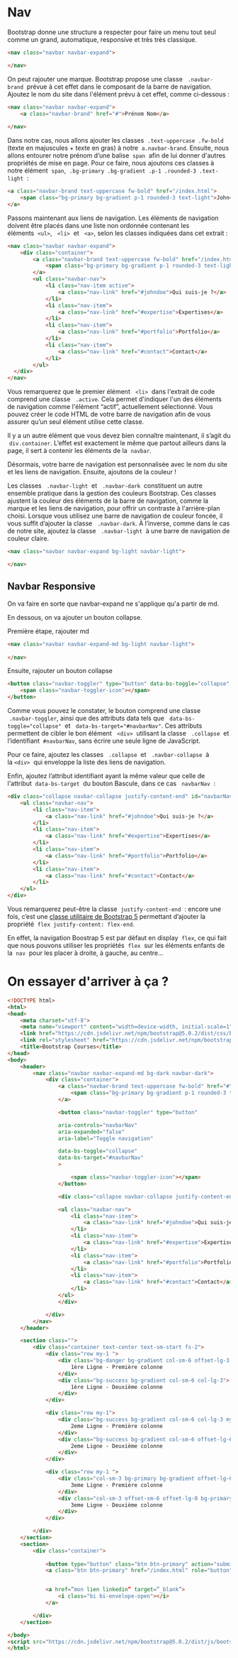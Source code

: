 # Nav
Bootstrap donne une structure a respecter pour faire un menu tout seul comme un grand, automatique, responsive et très très classique.


```html
<nav class="navbar navbar-expand">

</nav>
```

On peut rajouter une marque.
Bootstrap propose une classe   `.navbar-brand`  prévue à cet effet dans le composant de la barre de navigation. Ajoutez le nom du site dans l'élément prévu à cet effet, comme ci-dessous :

```html
<nav class="navbar navbar-expand">
    <a class="navbar-brand" href="#">Prénom Nom</a>
	
</nav>
```

Dans notre cas, nous allons ajouter les classes  `.text-uppercase .fw-bold`  (texte en majuscules + texte en gras) à notre  `a.navbar-brand`. Ensuite, nous allons entourer notre prénom d’une balise  `span`  afin de lui donner d'autres propriétés de mise en page. Pour ce faire, nous ajoutons ces classes à notre élément  `span`,  `.bg-primary .bg-gradient .p-1 .rounded-3 .text-light`  :

```html
<a class="navbar-brand text-uppercase fw-bold" href="/index.html">
    <span class="bg-primary bg-gradient p-1 rounded-3 text-light">John</span> Doe
</a>
```

Passons maintenant aux liens de navigation. Les éléments de navigation doivent être placés dans une liste non ordonnée contenant les éléments  `<ul>`,   `<li>`  et   `<a>`, selon les classes indiquées dans cet extrait :

```html
<nav class="navbar navbar-expand">
    <div class="container">
        <a class="navbar-brand text-uppercase fw-bold" href="/index.html">
            <span class="bg-primary bg-gradient p-1 rounded-3 text-light">John</span> Doe
        </a>
        <ul class="navbar-nav">
            <li class="nav-item active">
                <a class="nav-link" href="#johndoe">Qui suis-je ?</a>
            </li>
            <li class="nav-item">
                <a class="nav-link" href="#expertise">Expertises</a>
            </li>
            <li class="nav-item">
                <a class="nav-link" href="#portfolio">Portfolio</a>
            </li>
            <li class="nav-item">
                <a class="nav-link" href="#contact">Contact</a>
            </li>
        </ul>
  </div>
</nav>
```

Vous remarquerez que le premier élément   `<li>`  dans l'extrait de code comprend une classe   `.active`. Cela permet d'indiquer l'un des éléments de navigation comme l'élément “actif”, actuellement sélectionné. Vous pouvez créer le code HTML de votre barre de navigation afin de vous assurer qu’un seul élément utilise cette classe.

Il y a un autre élément que vous devez bien connaître maintenant, il s’agit du  `div.container`. L’effet est exactement le même que partout ailleurs dans la page, il sert à contenir les éléments de la  `navbar`.

Désormais, votre barre de navigation est personnalisée avec le nom du site et les liens de navigation. Ensuite, ajoutons de la couleur !

Les classes   `.navbar-light`  et   `.navbar-dark`  constituent un autre ensemble pratique dans la gestion des couleurs Bootstrap. Ces classes ajustent la couleur des éléments de la barre de navigation, comme la marque et les liens de navigation, pour offrir un contraste à l'arrière-plan choisi. Lorsque vous utilisez une barre de navigation de couleur foncée, il vous suffit d’ajouter la classe   `.navbar-dark`. À l’inverse, comme dans le cas de notre site, ajoutez la classe   `.navbar-light`  à une barre de navigation de couleur claire.


```html
<nav class="navbar navbar-expand bg-light navbar-light">

</nav>
```

## Navbar Responsive

On va faire en sorte que navbar-expand ne s'applique qu'a partir de md. 

En dessous, on va ajouter un bouton collapse.

Première étape, rajouter md 

```html
<nav class="navbar navbar-expand-md bg-light navbar-light">
	
</nav>
```

Ensuite, rajouter un bouton collapse

```html
<button class="navbar-toggler" type="button" data-bs-toggle="collapse" data-bs-target="#navbarNav" aria-controls="navbarNav" aria-expanded="false" aria-label="Toggle navigation">
    <span class="navbar-toggler-icon"></span>
</button>

```

Comme vous pouvez le constater, le bouton comprend une classe   `.navbar-toggler`, ainsi que des attributs data tels que   `data-bs-toggle="collapse"`  et   `data-bs-target="#navbarNav"`. Ces attributs permettent de cibler le bon élément   `<div>`  utilisant la classe   `.collapse`  et l’identifiant  `#navbarNav`, sans écrire une seule ligne de JavaScript.

Pour ce faire, ajoutez les classes   `.collapse`  et   `.navbar-collapse`  à la `<div>`  qui enveloppe la liste des liens de navigation.

Enfin, ajoutez l’attribut identifiant ayant la même valeur que celle de l'attribut  `data-bs-target`  du bouton Bascule, dans ce cas   `navbarNav`  :

```html
<div class="collapse navbar-collapse justify-content-end" id="navbarNav">
    <ul class="navbar-nav">
        <li class="nav-item">
            <a class="nav-link" href="#johndoe">Qui suis-je ?</a>
        </li>
        <li class="nav-item">
            <a class="nav-link" href="#expertise">Expertises</a>
        </li>
        <li class="nav-item">
            <a class="nav-link" href="#portfolio">Portfolio</a>
        </li>
        <li class="nav-item">
            <a class="nav-link" href="#contact">Contact</a>
        </li>
    </ul>
</div>
```

Vous remarquerez peut-être la classe  `justify-content-end`  : encore une fois, c’est une [classe utilitaire de Bootstrap 5](https://getbootstrap.com/docs/5.0/utilities/flex/) permettant d’ajouter la propriété  `flex justify-content: flex-end`.

En effet, la navigation Boostrap 5 est par défaut en display  `flex`, ce qui fait que nous pouvons utiliser les propriétés  `flex`  sur les éléments enfants de la  `nav`  pour les placer à droite, à gauche, au centre...


# On essayer d'arriver à ça ? 

```html
<!DOCTYPE html>
<html>
<head>
	<meta charset="utf-8">
	<meta name="viewport" content="width=device-width, initial-scale=1">
	<link href="https://cdn.jsdelivr.net/npm/bootstrap@5.0.2/dist/css/bootstrap.min.css" rel="stylesheet" integrity="sha384-EVSTQN3/azprG1Anm3QDgpJLIm9Nao0Yz1ztcQTwFspd3yD65VohhpuuCOmLASjC" crossorigin="anonymous">
	<link rel="stylesheet" href="https://cdn.jsdelivr.net/npm/bootstrap-icons@1.5.0/font/bootstrap-icons.css">
	<title>Bootstrap Courses</title>
</head>
<body>
	<header>
		<nav class="navbar navbar-expand-md bg-dark navbar-dark">
			<div class="container">
				<a class="navbar-brand text-uppercase fw-bold" href="#">
					<span class="bg-primary bg-gradient p-1 rounded-3 text-light">John</span> Doe
				</a>

				<button class="navbar-toggler" type="button" 

				aria-controls="navbarNav" 
				aria-expanded="false" 
				aria-label="Toggle navigation"

				data-bs-toggle="collapse" 
				data-bs-target="#navbarNav" 
				>

					<span class="navbar-toggler-icon"></span>
				</button>

				<div class="collapse navbar-collapse justify-content-end" id="navbarNav">

				<ul class="navbar-nav">
					<li class="nav-item">
						<a class="nav-link" href="#johndoe">Qui suis-je ?</a>
					</li>
					<li class="nav-item">
						<a class="nav-link" href="#expertise">Expertises</a>
					</li>
					<li class="nav-item">
						<a class="nav-link" href="#portfolio">Portfolio</a>
					</li>
					<li class="nav-item">
						<a class="nav-link" href="#contact">Contact</a>
					</li>
				</ul>
				</div>

			</div>
		</nav>
	</header>

	<section class="">
		<div class="container text-center text-sm-start fs-2">
			<div class="row my-1 ">
				<div class="bg-danger bg-gradient col-sm-6 offset-lg-3 col-lg-6 my-sm-0 my-1 ">
					1ère Ligne - Première colonne
				</div>
				<div class="bg-success bg-gradient col-sm-6 col-lg-3">
					1ère Ligne - Deuxième colonne
				</div>
			</div>

			<div class="row my-1">
				<div class="bg-success bg-gradient col-sm-6 col-lg-3 my-sm-0 my-1">
					2eme Ligne - Première colonne
				</div>
				<div class="bg-success bg-gradient col-sm-6 offset-lg-6 col-lg-3">
					2eme Ligne - Deuxième colonne
				</div>
			</div>

			<div class="row my-1 ">
				<div class="col-sm-3 bg-primary bg-gradient offset-lg-6 my-sm-0 my-1">
					3eme Ligne - Première colonne
				</div>
				<div class="col-sm-3 offset-sm-6 offset-lg-0 bg-primary bg-gradient">
					3eme Ligne - Deuxième colonne
				</div>
			</div>

		</div>
	</section>
	<section>
		<div class="container">
			
			<button type="button" class="btn btn-primary" action="submit">Bouton</button>
			<a class="btn btn-primary" href="/index.html" role="button">Lien</a>


			<a href=”mon lien linkedin” target=”_blank”>
				<i class="bi bi-envelope-open"></i>
			</a>

		</div>
	</section>

</body>
<script src="https://cdn.jsdelivr.net/npm/bootstrap@5.0.2/dist/js/bootstrap.bundle.min.js" integrity="sha384-MrcW6ZMFYlzcLA8Nl+NtUVF0sA7MsXsP1UyJoMp4YLEuNSfAP+JcXn/tWtIaxVXM" crossorigin="anonymous"></script>
</html>

```